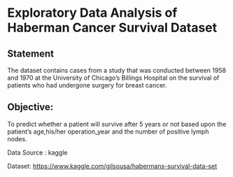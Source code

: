 # Exploratory Data Analysis of Haberman Cancer Survival Dataset

## Statement

The dataset contains cases from a study that was conducted between 1958 and 1970 at the University of Chicago’s Billings Hospital on the survival of patients who had undergone surgery for
breast cancer.

## Objective:

To predict whether a patient will survive after 5 years or not based upon the patient’s
age,his/her operation_year and the number of positive lymph nodes.

Data Source : kaggle

Dataset: https://www.kaggle.com/gilsousa/habermans-survival-data-set
